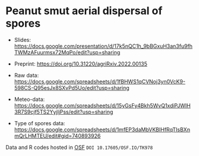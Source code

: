 # Peanut smut aerial dispersal of spores

* Slides: <https://docs.google.com/presentation/d/17k5nQC1h_9bBGxuH3an3fu9fhTWMzAFuurmsx72MqPo/edit?usp=sharing>

* Preprint: <https://doi.org/10.31220/agriRxiv.2022.00135>

* Raw data: <https://docs.google.com/spreadsheets/d/1fBHWS1qCVNoj3yn0VcK9-598CS-Q95esJx8SXvPd5Uo/edit?usp=sharing>

* Meteo-data: <https://docs.google.com/spreadsheets/d/15yGsFy4Bkh5WvQ1xdiPJWIH3R7S9cjf5TS2YyjljPss/edit?usp=sharing>

* Type of spores data: <https://docs.google.com/spreadsheets/d/1mfEP3daMbVKBIHfRqTIsBXnmQrLHMTEU/edit#gid=740893926>

Data and R codes hosted in [OSF](https://osf.io/tk978/) `DOI 10.17605/OSF.IO/TK978`




